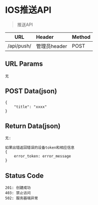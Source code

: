 # IOS推送API

> 推送API

| URL | Header | Method |
| ------ | :------- | :------ |
| /api/push/ | 管理员header | POST |

## URL Params

    无

## POST Data(json)

    {
        "title": "xxxx"
    }

## Return Data(json)

    无:

    如果出错返回错误的设备token和相应信息
    {
        error_token: error_message
    }

## Status Code

    201: 创建成功
    403: 禁止访问
    502: 服务器端异常

